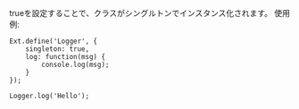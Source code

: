 trueを設定することで、クラスがシングルトンでインスタンス化されます。 使用例:

    Ext.define('Logger', {
        singleton: true,
        log: function(msg) {
            console.log(msg);
        }
    });

    Logger.log('Hello');

